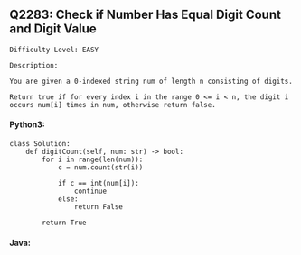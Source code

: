 ## Q2283: Check if Number Has Equal Digit Count and Digit Value

```
Difficulty Level: EASY
```

```
Description:

You are given a 0-indexed string num of length n consisting of digits.

Return true if for every index i in the range 0 <= i < n, the digit i occurs num[i] times in num, otherwise return false.
```

#### Python3:

```
class Solution:
    def digitCount(self, num: str) -> bool:
        for i in range(len(num)):
            c = num.count(str(i))
            
            if c == int(num[i]):
                continue
            else:
                return False
        
        return True
```

#### Java:

```

```